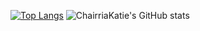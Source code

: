 [![Top Langs](https://github-readme-stats.vercel.app/api/top-langs/?username=ChairriaKatie)](https://github.com/ChairriaKatie/github-readme-stats)
![ChairriaKatie's GitHub stats](https://github-readme-stats.vercel.app/api?username=ChairriaKatie&show_icons=true&theme=tokyonight)
